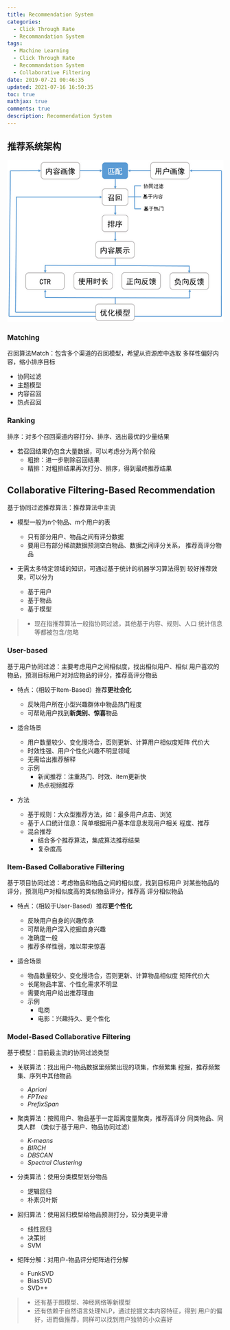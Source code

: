 ```yaml
---
title: Recommendation System
categories:
  - Click Through Rate
  - Recommandation System
tags:
  - Machine Learning
  - Click Through Rate
  - Recommandation System
  - Collaborative Filtering
date: 2019-07-21 00:46:35
updated: 2021-07-16 16:50:35
toc: true
mathjax: true
comments: true
description: Recommendation System
---
```


##	推荐系统架构

![recommendation_system_procedure](imgs/recommendation_system_procedure_3.png)

###	Matching

召回算法Match：包含多个渠道的召回模型，希望从资源库中选取
多样性偏好内容，缩小排序目标

-	协同过滤
-	主题模型
-	内容召回
-	热点召回

###	Ranking

排序：对多个召回渠道内容打分、排序、选出最优的少量结果

-	若召回结果仍包含大量数据，可以考虑分为两个阶段
	-	粗排：进一步剔除召回结果
	-	精排：对粗排结果再次打分、排序，得到最终推荐结果

##	Collaborative Filtering-Based Recommendation

基于协同过滤推荐算法：推荐算法中主流

-	模型一般为n个物品、m个用户的表
	-	只有部分用户、物品之间有评分数据
	-	要用已有部分稀疏数据预测空白物品、数据之间评分关系，
		推荐高评分物品

-	无需太多特定领域的知识，可通过基于统计的机器学习算法得到
	较好推荐效果，可以分为
	-	基于用户
	-	基于物品
	-	基于模型

> - 现在指推荐算法一般指协同过滤，其他基于内容、规则、人口
	统计信息等都被包含/忽略

###	User-based

基于用户协同过滤：主要考虑用户之间相似度，找出相似用户、相似
用户喜欢的物品，预测目标用户对对应物品的评分，推荐高评分物品

-	特点：（相较于Item-Based）推荐**更社会化**
	-	反映用户所在小型兴趣群体中物品热门程度
	-	可帮助用户找到**新类别、惊喜**物品

-	适合场景
	-	用户数量较少、变化慢场合，否则更新、计算用户相似度矩阵
		代价大
	-	时效性强、用户个性化兴趣不明显领域
	-	无需给出推荐解释
	-	示例
		-	新闻推荐：注重热门、时效、item更新快
		-	热点视频推荐

-	方法
	-	基于规则：大众型推荐方法，如：最多用户点击、浏览
	-	基于人口统计信息：简单根据用户基本信息发现用户相关
		程度、推荐
	-	混合推荐
		-	结合多个推荐算法，集成算法推荐结果
		-	复杂度高

###	Item-Based Collaborative Filtering

基于项目协同过滤：考虑物品和物品之间的相似度，找到目标用户
对某些物品的评分，预测用户对相似度高的类似物品评分，推荐高
评分相似物品

-	特点：（相较于User-Based）推荐**更个性化**
	-	反映用户自身的兴趣传承
	-	可帮助用户深入挖掘自身兴趣
	-	准确度一般
	-	推荐多样性弱，难以带来惊喜

-	适合场景
	-	物品数量较少、变化慢场合，否则更新、计算物品相似度
		矩阵代价大
	-	长尾物品丰富、个性化需求不明显
	-	需要向用户给出推荐理由
	-	示例
		-	电商
		-	电影：兴趣持久、更个性化

###	Model-Based Collaborative Filtering

基于模型：目前最主流的协同过滤类型

-	关联算法：找出用户-物品数据里频繁出现的项集，作频繁集
	挖掘，推荐频繁集、序列中其他物品
	-	*Apriori*
	-	*FPTree*
	-	*PrefixSpan*

-	聚类算法：按照用户、物品基于一定距离度量聚类，推荐高评分
	同类物品、同类人群
	（类似于基于用户、物品协同过滤）
	-	*K-means*
	-	*BIRCH*
	-	*DBSCAN*
	-	*Spectral Clustering*

-	分类算法：使用分类模型划分物品
	-	逻辑回归
	-	朴素贝叶斯

-	回归算法：使用回归模型给物品预测打分，较分类更平滑
	-	线性回归
	-	决策树
	-	SVM

-	矩阵分解：对用户-物品评分矩阵进行分解
	-	FunkSVD
	-	BiasSVD
	-	SVD++

> - 还有基于图模型、神经网络等新模型
> - 还有依赖于自然语言处理NLP，通过挖掘文本内容特征，得到
	用户的偏好，进而做推荐，同样可以找到用户独特的小众喜好


